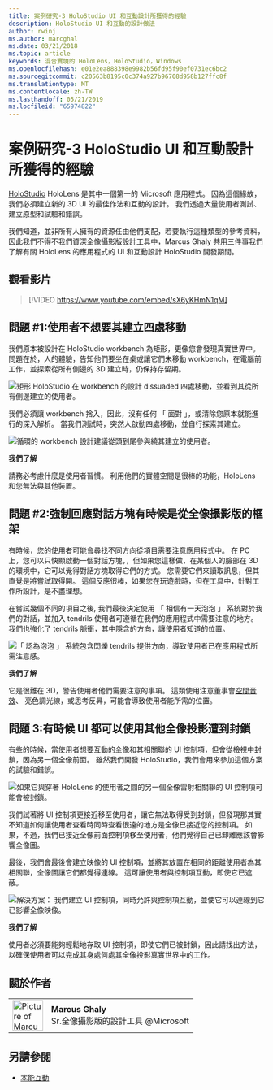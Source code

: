 ```yaml
---
title: 案例研究-3 HoloStudio UI 和互動設計所獲得的經驗
description: HoloStudio UI 和互動的設計做法
author: rwinj
ms.author: marcghal
ms.date: 03/21/2018
ms.topic: article
keywords: 混合實境的 HoloLens，HoloStudio，Windows
ms.openlocfilehash: e01e2ea888398e9982b56fd95f90ef0731ec6bc2
ms.sourcegitcommit: c20563b8195c0c374a927b96708d958b127ffc8f
ms.translationtype: MT
ms.contentlocale: zh-TW
ms.lasthandoff: 05/21/2019
ms.locfileid: "65974822"
---
```

# <a name="case-study---3-holostudio-ui-and-interaction-design-learnings"></a>案例研究-3 HoloStudio UI 和互動設計所獲得的經驗

[HoloStudio](https://www.youtube.com/watch?v=BRIJG0x_We8) HoloLens 是其中一個第一的 Microsoft 應用程式。 因為這個緣故，我們必須建立新的 3D UI 的最佳作法和互動的設計。 我們透過大量使用者測試、 建立原型和試驗和錯誤。

我們知道，並非所有人擁有的資源任由他們支配，若要執行這種類型的參考資料，因此我們不得不我們資深全像攝影版設計工具中，Marcus Ghaly 共用三件事我們了解有關 HoloLens 的應用程式的 UI 和互動設計 HoloStudio 開發期間。

## <a name="watch-the-video"></a>觀看影片

>[!VIDEO https://www.youtube.com/embed/sX6yKHmN1qM]

## <a name="problem-1-people-didnt-want-to-move-around-their-creations"></a>問題 #1:使用者不想要其建立四處移動

我們原本被設計在 HoloStudio workbench 為矩形，更像您會發現真實世界中。 問題在於，人的體驗，告知他們要坐在桌或讓它們未移動 workbench，在電腦前工作，並探索從所有側邊的 3D 建立時，仍保持存留期。

![矩形 HoloStudio 在 workbench 的設計 dissuaded 四處移動，並看到其從所有側邊建立的使用者。](images/rectangular-workbench-500px.jpg)

我們必須讓 workbench 捨入，因此，沒有任何 「 面對 」，或清除您原本就能進行的深入解析。 當我們測試時，突然人啟動四處移動，並自行探索其建立。

![循環的 workbench 設計建議從頭到尾參與繞其建立的使用者。](images/circular-workbench-500px.jpg)

**我們了解**

請務必考慮什麼是使用者習慣。 利用他們的實體空間是很棒的功能，HoloLens 和您無法與其他裝置。

## <a name="problem-2-modal-dialogs-are-sometimes-out-of-the-holographic-frame"></a>問題 #2:強制回應對話方塊有時候是從全像攝影版的框架

有時候，您的使用者可能會尋找不同方向從項目需要注意應用程式中。 在 PC 上，您可以只快顯啟動一個對話方塊，，但如果您這樣做，在某個人的臉部在 3D 的環境中，它可以覺得對話方塊取得它們的方式。 您需要它們來讀取訊息，但其直覺是將嘗試取得開。 這個反應很棒，如果您在玩遊戲時，但在工具中，針對工作所設計，是不盡理想。

在嘗試幾個不同的項目之後, 我們最後決定使用 「 相信有一天泡泡 」 系統對於我們的對話，並加入 tendrils 使用者可遵循在我們的應用程式中需要注意的地方。 我們也強化了 tendrils 脈衝，其中隱含的方向，讓使用者知道的位置。

![「 認為泡泡 」 系統包含閃爍 tendrils 提供方向，導致使用者已在應用程式所需注意感。](images/thought-bubble-500px.jpg)

**我們了解**

它是很難在 3D，警告使用者他們需要注意的事項。 這類使用注意董事會[空間音效](spatial-sound.md)、 亮色調光線，或思考反昇，可能會導致使用者能所需的位置。

## <a name="problem-3-sometimes-ui-can-get-blocked-by-other-holograms"></a>問題 3:有時候 UI 都可以使用其他全像投影遭到封鎖

有些的時候，當使用者想要互動的全像和其相關聯的 UI 控制項，但會從檢視中封鎖，因為另一個全像前面。 雖然我們開發 HoloStudio，我們會用來參加這個方案的試驗和錯誤。

![如果它與穿著 HoloLens 的使用者之間的另一個全像雷射相關聯的 UI 控制項可能會被封鎖。](images/ui-blocked-500px.jpg)

我們試著將 UI 控制項更接近移至使用者，讓它無法取得受到封鎖，但發現那其實不知道如何讓使用者查看時同時查看很遠的地方是全像已接近您的控制項。 如果，不過，我們已接近全像前面控制項移至使用者，他們覺得自己已卸離應該會影響全像圖。

最後，我們會最後會建立映像的 UI 控制項，並將其放置在相同的距離使用者為其相關聯，全像圖讓它們都覺得連線。 這可讓使用者與控制項互動，即使它已遮蔽。

![解決方案： 我們建立 UI 控制項，同時允許與控制項互動，並使它可以連線到它已影響全像映像。](images/ghosting-ui-500px.jpg)

**我們了解**

使用者必須要能夠輕鬆地存取 UI 控制項，即使它們已被封鎖，因此請找出方法，以確保使用者可以完成其身處何處其全像投影真實世界中的工作。

## <a name="about-the-author"></a>關於作者

<table style="border-collapse:collapse">
<tr>
<td style="border-style: none" width="60"><img alt="Picture of Marcus Ghaly" width="60" height="60" src="images/marcus-ghaly-200px.jpg"></td>
<td style="border-style: none"><b>Marcus Ghaly</b><br>Sr.全像攝影版的設計工具 @Microsoft</td>
</tr>
</table>

## <a name="see-also"></a>另請參閱
* [本能互動](interaction-fundamentals.md)

 
